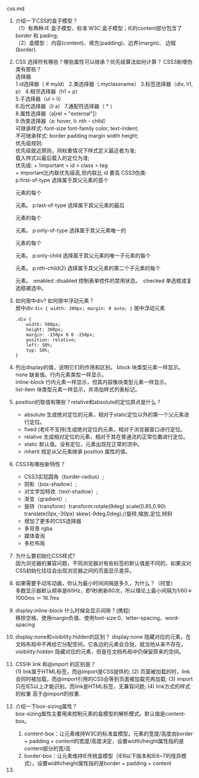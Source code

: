 css.md
1. 介绍一下CSS的盒子模型？  
   （1）有两种:IE 盒子模型、标准 W3C 盒子模型；IE的content部分包含了 border 和 pading;  
   （2）盒模型： 内容(content)、填充(padding)、边界(margin)、 边框(border).   

1. CSS 选择符有哪些？哪些属性可以继承？优先级算法如何计算？ CSS3新增伪类有那些？  
    选择器  
        1.id选择器（ # myid） 
        2.类选择器（.myclassname） 
        3.标签选择器（div, h1, p） 
        4.相邻选择器（h1 + p）  
        5.子选择器（ul > li）  
        6.后代选择器（li a） 
        7.通配符选择器（ * ）  
        8.属性选择器（a[rel = "external"]）  
        9.伪类选择器（a: hover, li: nth - child）  
    可继承样式: font-size font-family color, text-indent;   
    不可继承样式: border padding margin width height;   
    优先级规则:  
        优先级就近原则，同权重情况下样式定义最近者为准;  
        载入样式以最后载入的定位为准;    
        优先级: 
           + !important >  id > class > tag   
           + important比内联优先级高,但内联比 id 要高
    CSS3伪类:  
           p:first-of-type    选择属于其父元素的首个 <p> 元素的每个 <p> 元素。
           p:last-of-type    选择属于其父元素的最后 <p> 元素的每个 <p> 元素。
           p:only-of-type    选择属于其父元素唯一的 <p> 元素的每个 <p> 元素。
           p:only-child    选择属于其父元素的唯一子元素的每个 <p> 元素。
           p:nth-child(2)    选择属于其父元素的第二个子元素的每个 <p> 元素。
           :enabled  :disabled 控制表单控件的禁用状态。
           :checked        单选框或复选框被选中。 
1. 如何居中div? 如何居中浮动元素？  
    居中div
       ```
       div {
        width: 200px;
        margin: 0 auto;
       }
       ```
    居中浮动元素  
    ```
    .div {
        width: 500px;
        height: 300px;
        margin: -150px 0 0 -250px;
        position: relative;
        left: 50%;
        top: 50%;
    }
    ```
1. 列出display的值，说明它们的作用和区别。 
    block 块类型元素一样显示。 
    none 缺省值。行内元素类型一样显示。  
    inline-block 行内元素一样显示，但其内容像块类型元素一样显示。  
    list-item 块类型元素一样显示，并添加样式列表标记。   
1. position的取值有哪些？relative和absolute的定位原点是什么？    
    + absolute 生成绝对定位的元素，相对于static定位以外的第一个父元素进行定位。
    + fixed (老IE不支持)生成绝对定位的元素，相对于浏览器窗口进行定位。  
    + relative 生成相对定位的元素，相对于其在普通流的正常位置进行定位。  
    + static 默认值。没有定位，元素出现在正常的流中。
    + inherit 规定从父元素继承 position 属性的值。  
1. CSS3有哪些新特性？  
   + CSS3实现圆角（border-radius）;   
   + 阴影（box-shadow）;   
   + 对文字加特效（text-shadow）;  
   + 渐变（gradient）;  
   + 旋转（transform）transform:rotate(9deg) scale(0.85,0.90) translate(0px,-30px) skew(-9deg,0deg);//旋转,缩放,定位,倾斜   
   + 增加了更多的CSS选择器   
   + 多背景 rgba  
   + 媒体查询  
   + 多栏布局  
1. 为什么要初始化CSS样式?   
   因为浏览器的兼容问题，不同浏览器对有些标签的默认值是不同的，如果没对CSS初始化往往会出现浏览器之间的页面显示差异。  
1. 如果需要手动写动画，你认为最小时间间隔是多久，为什么？（阿里）  
    多数显示器默认频率是60Hz，即1秒刷新60次，所以理论上最小间隔为1/60＊1000ms ＝ 16.7ms  
1. display:inline-block 什么时候会显示间隙？(携程)   
    移除空格、使用margin负值、使用font-size:0、letter-spacing、word-spacing  

1. display:none和visibility:hidden的区别？
  display:none 隐藏对应的元素，在文档布局中不再给它分配空间，它各边的元素会合拢，就当他从来不存在。 
  visibility:hidden  隐藏对应的元素，但是在文档布局中仍保留原来的空间。     
1. CSS中 link 和@import 的区别是？  
    (1) link属于HTML标签，而@import是CSS提供的; 
    (2) 页面被加载的时，link会同时被加载，而@import引用的CSS会等到页面被加载完再加载;
    (3) import只在IE5以上才能识别，而link是HTML标签，无兼容问题; 
    (4) link方式的样式的权重 高于@import的权重.  
1. 介绍一下box-sizing属性？  
   box-sizing属性主要用来控制元素的盒模型的解析模式。默认值是content-box。  
   1. content-box：让元素维持W3C的标准盒模型。元素的宽度/高度由border + padding + content的宽度/高度决定，设置width/height属性指的是content部分的宽/高    
   2. border-box：让元素维持IE传统盒模型（IE6以下版本和IE6~7的怪异模式）。设置width/height属性指的是border + padding + content  
1. 
